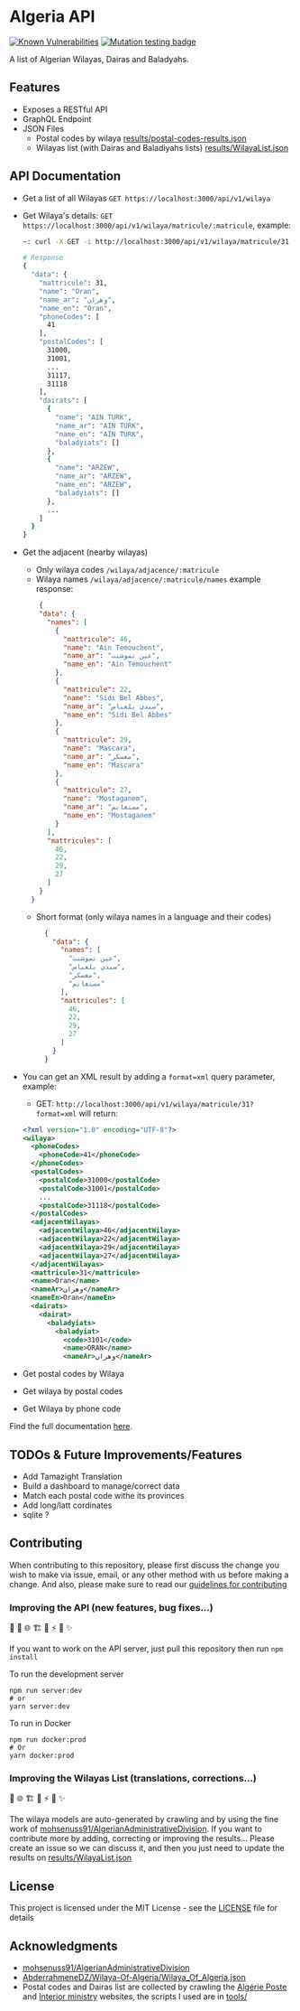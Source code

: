 # Algeria API

[![Known Vulnerabilities](https://snyk.io/test/github/Fcmam5/algeria-api/badge.svg)](https://snyk.io/test/github/Fcmam5/algeria-api) [![Mutation testing badge](https://img.shields.io/endpoint?style=flat&url=https%3A%2F%2Fbadge-api.stryker-mutator.io%2Fgithub.com%2FFcmam5%2Falgeria-api%2Fmaster)](https://stryker-mutator.github.io)

A list of Algerian Wilayas, Dairas and Baladyahs.

## Features

* Exposes a RESTful API
* GraphQL Endpoint
* JSON Files
  * Postal codes by wilaya [results/postal-codes-results.json](./results/postal-codes-results.json)
  * Wilayas list (with Dairas and Baladiyahs lists) [results/WilayaList.json](./results/WilayaList.json)

## API Documentation

* Get a list of all Wilayas `GET https://localhost:3000/api/v1/wilaya`
* Get Wilaya's details: `GET https://localhost:3000/api/v1/wilaya/matricule/:matricule`, example:

  ```bash
  ~: curl -X GET -i http://localhost:3000/api/v1/wilaya/matricule/31

  # Response
  {
    "data": {
      "mattricule": 31,
      "name": "Oran",
      "name_ar": "وهران",
      "name_en": "Oran",
      "phoneCodes": [
        41
      ],
      "postalCodes": [
        31000,
        31001,
        ...
        31117,
        31118
      ],
      "dairats": [
        {
          "name": "AIN TURK",
          "name_ar": "AIN TURK",
          "name_en": "AIN TURK",
          "baladyiats": []
        },
        {
          "name": "ARZEW",
          "name_ar": "ARZEW",
          "name_en": "ARZEW",
          "baladyiats": []
        },
        ...
      ]
    }
  }
  ```
* Get the adjacent (nearby wilayas)
  * Only wilaya codes `/wilaya/adjacence/:matricule`
  * Wilaya names `/wilaya/adjacence/:matricule/names` example response:

  ````json
      {
      "data": {
        "names": [
          {
            "mattricule": 46,
            "name": "Ain Temouchent",
            "name_ar": "عين تموشنت",
            "name_en": "Ain Temouchent"
          },
          {
            "mattricule": 22,
            "name": "Sidi Bel Abbes",
            "name_ar": "سيدي بلعباس",
            "name_en": "Sidi Bel Abbes"
          },
          {
            "mattricule": 29,
            "name": "Mascara",
            "name_ar": "معسكر",
            "name_en": "Mascara"
          },
          {
            "mattricule": 27,
            "name": "Mostaganem",
            "name_ar": "مستغانم",
            "name_en": "Mostaganem"
          }
        ],
        "mattricules": [
          46,
          22,
          29,
          27
        ]
      }
    }
  ````
  * Short format (only wilaya names in a language and their codes)

    ```json
      {
        "data": {
          "names": [
            "عين تموشنت",
            "سيدي بلعباس",
            "معسكر",
            "مستغانم"
          ],
          "mattricules": [
            46,
            22,
            29,
            27
          ]
        }
      }
    ```

* You can get an XML result by adding a `format=xml` query parameter, example:
  * GET: `http://localhost:3000/api/v1/wilaya/matricule/31?format=xml` will return:

  ```xml
  <?xml version="1.0" encoding="UTF-8"?>
  <wilaya>
    <phoneCodes>
      <phoneCode>41</phoneCode>
    </phoneCodes>
    <postalCodes>
      <postalCode>31000</postalCode>
      <postalCode>31001</postalCode>
      ...
      <postalCode>31118</postalCode>
    </postalCodes>
    <adjacentWilayas>
      <adjacentWilaya>46</adjacentWilaya>
      <adjacentWilaya>22</adjacentWilaya>
      <adjacentWilaya>29</adjacentWilaya>
      <adjacentWilaya>27</adjacentWilaya>
    </adjacentWilayas>
    <mattricule>31</mattricule>
    <name>Oran</name>
    <nameAr>وهران</nameAr>
    <nameEn>Oran</nameEn>
    <dairats>
      <dairat>
        <baladyiats>
          <baladyiat>
            <code>3101</code>
            <name>ORAN</name>
            <nameAr>وهران</nameAr>
  ```

* Get postal codes by Wilaya
* Get wilaya by postal codes
* Get Wilaya by phone code


Find the full documentation [here](https://documenter.getpostman.com/view/6370698/SW12ywmH?version=latest).

## TODOs & Future Improvements/Features

* Add Tamazight Translation
* Build a dashboard to manage/correct data
* Match each postal code withe its provinces
* Add long/latt cordinates
* sqlite ?

## Contributing

When contributing to this repository, please first discuss the change you wish to make via issue, email, or any other method with us before making a change. And also, please make sure to read our [guidelines for contributing](CONTRIBUTING.md)

### Improving the API (new features, bug fixes...)

:pencil: :whale: :globe_with_meridians: :building_construction: :bug: :zap: :construction_worker: :sparkles:

If you want to work on the API server, just pull this repository then run `npm install`

To run the development server

```
npm run server:dev
# or
yarn server:dev
```

To run in Docker

```
npm run docker:prod
# Or
yarn docker:prod
```

### Improving the Wilayas List (translations, corrections...)

:pencil: :globe_with_meridians: :building_construction: :bug: :zap: :construction_worker: :sparkles:

The wilaya models are auto-generated by crawling and by using the fine work of [mohsenuss91/AlgerianAdministrativeDivision](https://github.com/mohsenuss91/AlgerianAdministrativeDivision). If you want to contribute more by adding, correcting or improving the results... Please create an issue so we can discuss it, and then you just need to update the results on [results/WilayaList.json](./results/WilayaList.json)

## License

This project is licensed under the MIT License - see the [LICENSE](./LICENSE) file for details

## Acknowledgments

* [mohsenuss91/AlgerianAdministrativeDivision](https://github.com/mohsenuss91/AlgerianAdministrativeDivision)
* [AbderrahmeneDZ/Wilaya-Of-Algeria/Wilaya_Of_Algeria.json](https://github.com/AbderrahmeneDZ/Wilaya-Of-Algeria/blob/master/Wilaya_Of_Algeria.json)
* Postal codes and Dairas list are collected by crawling the [Algérie Poste](https://www.poste.dz/) and [Interior ministry](http://www.interieur.gov.dz/) websites, the scripts I used are in [tools/](./tools/README.md)
